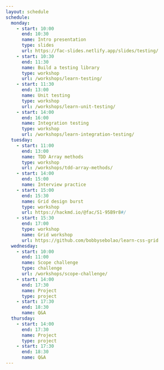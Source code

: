 ```yaml
---
layout: schedule
schedule:
  monday:
    - start: 10:00
      end: 10:30
      name: Intro presentation
      type: slides
      url: https://fac-slides.netlify.app/slides/testing/
    - start: 10:30
      end: 11:30
      name: Build a testing library
      type: workshop
      url: /workshops/learn-testing/
    - start: 11:30
      end: 13:00
      name: Unit testing
      type: workshop
      url: /workshops/learn-unit-testing/
    - start: 14:00
      end: 16:00
      name: Integration testing
      type: workshop
      url: /workshops/learn-integration-testing/
  tuesday:
    - start: 11:00
      end: 13:00
      name: TDD Array methods
      type: workshop
      url: /workshops/tdd-array-methods/
    - start: 14:00
      end: 15:00
      name: Interview practice
    - start: 15:00
      end: 15:30
      name: Grid design burst
      type: workshop
      url: https://hackmd.io/@fac/S1-95B9r8#/
    - start: 15:30
      end: 17:00
      type: workshop
      name: Grid workshop
      url: https://github.com/bobbysebolao/learn-css-grid
  wednesday:
    - start: 10:00
      end: 11:00
      name: Scope challenge
      type: challenge
      url: /workshops/scope-challenge/
    - start: 14:00
      end: 17:30
      name: Project
      type: project
    - start: 17:30
      end: 18:30
      name: Q&A
  thursday:
    - start: 14:00
      end: 17:30
      name: Project
      type: project
    - start: 17:30
      end: 18:30
      name: Q&A
---
```

